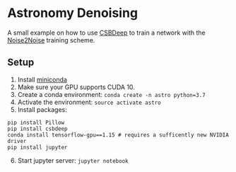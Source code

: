 # Astronomy Denoising

A small example on how to use [CSBDeep](http://csbdeep.bioimagecomputing.com/) to train a network with the [Noise2Noise](https://arxiv.org/abs/1803.04189) training scheme.

## Setup
1. Install [miniconda](https://docs.conda.io/en/latest/miniconda.html)
2. Make sure your GPU supports CUDA 10.
3. Create a conda environment: `conda create -n astro python=3.7`
4. Activate the environment: `source activate astro`
5. Install packages:
```
pip install Pillow
pip install csbdeep
conda install tensorflow-gpu==1.15 # requires a sufficently new NVIDIA driver 
pip install jupyter
```
6. Start jupyter server: `jupyter notebook`
